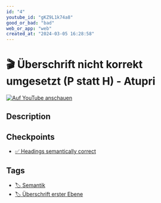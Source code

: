```yaml
---
id: "4"
youtube_id: "gKZ9L1k74a8"
good_or_bad: "bad"
web_or_app: "web"
created_at: "2024-03-05 16:28:58"
---
```


# 🎬 Überschrift nicht korrekt umgesetzt (P statt H) - Atupri

[![Auf YouTube anschauen](https://img.youtube.com/vi/gKZ9L1k74a8/sddefault.jpg)](https://youtu.be/gKZ9L1k74a8)

## Description



## Checkpoints

- [✅ Headings semantically correct](/wcag/1.3.1a-headings-structure/headings-semantically-correct)

## Tags

- [🏷️ Semantik](/tags/semantik)
- [🏷️ Überschrift erster Ebene](/tags/uberschrift-erster-ebene)